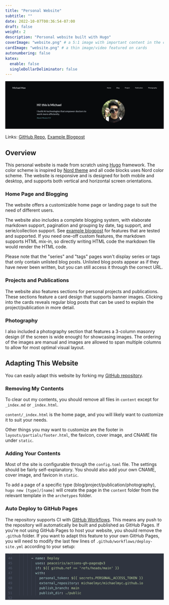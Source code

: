 ```yaml
---
title: "Personal Website"
subtitle: ""
date: 2022-10-07T00:36:54-07:00
draft: false
weight: 2
description: "Personal website built with Hugo"
coverImage: "website.png" # a 5:1 image with important content in the center 1/3 zone for best effect
cardImage: "website.png" # a thin image/video featured on cards
autonumbering: false
katex:
  enable: false
  singleDollarDeliminator: false
---
```


![Home page layout](website-tall.png "Home page layout")

Links: [GitHub Repo](https://github.com/michaelmyc/michaelmao.me), [Example Blogpost](/blog/example-blogpost)

## Overview

This personal website is made from scratch using [Hugo](https://gohugo.io/) framework. The color scheme is inspired by [Nord theme](https://www.nordtheme.com/) and all code blocks uses Nord color scheme. The website is responsive and is designed for both mobile and desktop, and supports both vertical and horizontal screen orientations. 

### Home Page and Blogging

The website offers a customizable home page or landing page to suit the need of different users. 

The website also includes a complete blogging system, with elaborate markdown support, pagination and grouping by date, tag support, and serie/collection support. See [example blogpost](/blog/example-blogpost) for features that are tested and supported. If you need one-off custom features, the markdown supports HTML mix-in, so directly writing HTML code the markdown file would render the HTML code. 

Please note that the "series" and "tags" pages won't display series or tags that only contain unlisted blog posts. Unlisted blog posts appear as if they have never been written, but you can still access it through the correct URL. 

### Projects and Publications

The website also features sections for personal projects and publications. These sections feature a card design that supports banner images. Clicking into the cards reveals regular blog posts that can be used to explain the project/publication in more detail. 

### Photography

I also included a photography section that features a 3-column masonry design (if the screen is wide enough) for showcasing images. The ordering of the images are manual and images are allowed to span multiple columns to allow for most optimal visual layout. 

## Adapting This Website

You can easily adapt this website by forking my [GitHub repository](https://github.com/michaelmyc/michaelmao.me). 

### Removing My Contents

To clear out my contents, you should remove all files in `content` except for `_index.md` or `_index.html`. 

`content/_index.html` is the home page, and you will likely want to customize it to suit your needs. 

Other things you may want to customize are the footer in `layouts/partials/footer.html`, the favicon, cover image, and CNAME file under `static`. 

### Adding Your Contents

Most of the site is configurable through the `config.toml` file. The settings should be fairly self-explanatory. You should also add your own CNAME, cover image, and favicon in `static`. 

To add a page of a specific type (blog/project/publication/photography), `hugo new [type]/[name]` will create the page in the `content` folder from the relevant template in the `archetypes` folder. 

### Auto Deploy to GitHub Pages

The repository supports CI with [GitHub Workflows](https://docs.github.com/en/actions/using-workflows). This means any push to the repository will automatically be built and published as GitHub Pages. If you're not using GitHub Pages to host your website, you should remove the `.github` folder. If you want to adapt this feature to your own GitHub Pages, you will need to modify the last few lines of `.github/workflows/deploy-site.yml` according to your setup:

![](gh-workflow.png "Config that needs changes")
